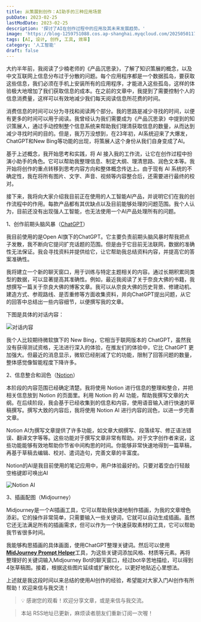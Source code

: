 ```yaml
---
title: 从策展到创作：AI助手的三种应用场景
pubDate: 2023-02-25
lastModDate: 2023-02-25
description: '探讨了AI在创作过程中的应用及其未来发展趋势。'
image: 'https://blog-1259751088.cos.ap-shanghai.myqcloud.com/20250501175933513.png?imageSlim'
tags: [AI, 设计, 创作, 工具, 效率]
category: '人工智能'
draft: false
---
```


大约半年前，我阅读了少楠老师的《产品沉思录》，了解了知识策展的概念，以及中文互联网上信息分布过于分散的问题。每个应用程序都是一个数据孤岛，要获取这些信息，我们必须在手机上安装所有的应用程序，才能进入这些孤岛，这样的体验极大地增加了我们获取信息的成本。在之前的文章中，我提到了需要控制个人的信息消费量，这样可以有效地减少我们每天阅读信息所花费的时间。

消费信息的时间可以分为寻找和阅读两个部分。我的思路是减少寻找的时间，以便有更多的时间可以用于阅读。我曾经认为我们需要成为《产品沉思录》中提到的知识策展人，通过手动控制整个信息系统来帮助我们理清获取信息的数量，从而达到减少寻找时间的目的。但是，我万万没想到，在23年初，AI系统迎来了大爆发，ChatGPT和New Bing等功能的出现，将策展人这个身份从我们自身变成了AI。

基于上述概念，我开始思考和实践，将 AI 接入我的工作流，让它在创作过程中扮演小助手的角色。它可以帮助我整理信息、制定大纲、理清思路、润色文本等。我开始将创作的重点转移到思考内容方向和整体概念传达上。由于现有 AI 系统的不确定性，我在将所有图片、文字、声音、视频等内容整合后，还需要进行最终的校对。

接下来，我将向大家介绍我目前正在使用的人工智能AI产品，并说明它们在我的创作流程中的作用。每款产品都有其优缺点以及目前能够处理的问题范围。我个人认为，目前还没有出现强人工智能，也无法使用一个AI产品处理所有的问题。

1、创作前期头脑风暴（[ChatGPT](https://chat.openai.com/chat)）

我目前使用的是Open AI旗下的ChatGPT。它主要负责前期头脑风暴时帮我把点子发散，我不断向它提问扩充话题的范围。但是由于它目前无法联网，数据的准确性无法保证。我会寻找资料并提供给它，让它帮助我总结资料内容，并提高它的答案准确性。

我将建立一个新的聊天窗口，用于训练与特定主题相关的内容。通过长期积累同类型的数据，可以显著提高其准确性。例如，最近我阅读了关于奈良大佛的书籍，我想撰写一篇关于奈良大佛的博客文章。我可以从奈良大佛的历史背景、修建动机、建造方式、参观路线、是否重修等方面收集资料，并向ChatGPT提出问题，从它的回答中总结出一些内容细节，以便撰写我的文章。

下图是具体的对话内容：

![对话内容](https://blog-1259751088.cos.ap-shanghai.myqcloud.com/202302242253084.png)

我个人比较期待微软旗下的 New Bing，它相当于联网版本的 ChatGPT，虽然我没有获得测试资格，无法进行深入的体验，在推友们的体验中，它比 ChatGPT 更加强大。但最近的消息显示，微软已经削减了它的功能，限制了回答问题的数量，整体感觉像智能程度下降许多。

2、信息整合和润色（[Notion](https://www.notion.so/)）

本阶段的内容范围已经确定清楚。我将使用 Notion 进行信息的整理和整合，并把相关信息放到 Notion 的页面里。利用 Notion 的 AI 功能，帮助我撰写文章的大纲。在后续阶段，我会基于已经收集到的信息和内容，使用语音输入进行快速的草稿撰写。撰写大致的内容后，我将使用 Notion AI 进行内容的润色，以进一步完善文章。

Notion AI为撰写文章提供了许多功能，如文章大纲撰写、段落续写、修正语法错误、翻译文字等等。这些功能对于撰写文章非常有帮助。对于文字创作者来说，这些功能能够有效地帮助你节省中间构思的时间。你能够非常快速地得到一篇草稿，再基于草稿去编辑、校对、遣词造句，完善文章的丰富度。

Notion的AI是我目前使用的笔记应用中，用户体验最好的。只要对着空白行轻敲空格键即可唤出AI

![Notion AI](https://blog-1259751088.cos.ap-shanghai.myqcloud.com/202302251016722.png)

3、插画配图（Midjourney）

Midjourney是一个AI插画工具，它可以帮助我快速地制作插画，为我的文章增色添彩。它的操作非常简单，只需要输入一些关键词，它就可以自动生成插画。虽然它还无法满足所有的插画需求，但可以作为一个快速获取素材的工具，它可以帮助我节省很多时间。

我能够构思插画的具体画面，使用ChatGPT整理关键词。然后可以使用[**MidJourney Prompt Helper**](https://prompt.noonshot.com/)工具，为这些关键词添加风格、材质等元素。再将整理好的关键词输入Midjourney Bot的聊天窗口，经过bot辛苦地描绘，可以得到4张草稿图。接着，根据这些图片延续或扩展优化，以更好地贴近心里想法。

上述就是我这段时间以来总结的使用AI创作的经验，希望能对大家入门AI创作有所帮助！欢迎来信与我交流！

>💡 感谢您的观看！欢迎分享文章，或是来信与我交流。

> 本站 RSS地址已更新，麻烦读者朋友们重新订阅一次喔！